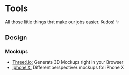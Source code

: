 # Tools

All those little things that make our jobs easier. Kudos! :sparkles:

## Design

### Mockups 

* [Threed.io:](http://www.threed.io/) Generate 3D Mockups right in your Browser
* [Iphone X:](https://www.dropbox.com/sh/ptv85x0m3g9q7h1/AADlPKR8ny3LGCPSZpbBR0Tha?dl=0) Different perspectives mockups for iPhone X 
